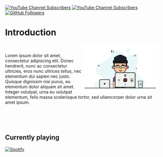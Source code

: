 [![YouTube Channel Subscribers][Youtube-Channel-Subscribers]][YouTube-url]
[![YouTube Channel Subscribers][Youtube-Channel-Views]][YouTube-url]
[![GitHub Followers][GitHub.com]][GitHub-url]

# Introduction
&nbsp;<img src="https://github.com/andreaaazo/andreaaazo/blob/main/coder.gif" align="right" width="50%"/>
<p>Lorem ipsum dolor sit amet, consectetur adipiscing elit. Donec hendrerit, nunc ac consectetur ultricies, eros nunc ultrices tellus, nec elementum dui sapien nec justo. Quisque dignissim nisi purus, eu elementum dolor aliquam sit amet. Integer volutpat, urna eu volutpat elementum, felis massa scelerisque tortor, sed ullamcorper dolor urna sit amet ipsum.</p>

<br/>
<br/>
<br/>

## Currently playing
[![Spotify](https://spotify-dynamic-player.vercel.app/api/spotify)](https://open.spotify.com/user/boxofdeath)



[YouTube-Channel-Subscribers]: https://img.shields.io/youtube/channel/subscribers/UCAMPX_yvXMXMidga9hTYyAQ?style=for-the-badge&logo=youtube
[YouTube-url]: https://www.youtube.com/channel/UCAMPX_yvXMXMidga9hTYyAQ
[GitHub.com]: https://img.shields.io/github/followers/andreaaazo?style=for-the-badge&logo=github
[GitHub-url]: https://github.com/andreaaazo/
[YouTube-Channel-Views]: https://img.shields.io/youtube/channel/views/UCAMPX_yvXMXMidga9hTYyAQ?style=for-the-badge&logo=youtube
